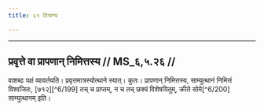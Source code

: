 ```yaml
---
title: ६१ टिप्पन्यः

---
```


[^6/198]: E2: dīkṣitānāṃ; E2 (v.l.), E1,6: dīkṣitā atha

____________________________________________


## प्रवृत्ते वा प्रापणान् निमित्तस्य // MS_६,५.२६ //

वाशब्दः पक्षं व्यावर्तयति। प्रवृत्तमात्रस्योत्थाने स्यात्। कुतः। प्रापणान् निमित्तस्य, साम्युत्थानं निमित्तं विश्वजितः, [७१२][^6/199] तच् च प्राप्तम्, न च तच् छक्यं विशेषयितुम्, क्रीते सोमे[^6/200] साम्युत्थानम् इति।
